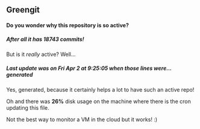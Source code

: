 ## Greengit

#### Do you wonder why this repository is so active?

##### After all it has 18743 commits!

But is it *really* active? Well...

##### Last update was on Fri Apr 2 at 9:25:05 when those lines were... generated

Yes, generated, because it certainly helps a lot to have such an active repo!

Oh and there was **26%** disk usage on the machine
where there is the cron updating this file.

Not the best way to monitor a VM in the cloud but it works! :)
